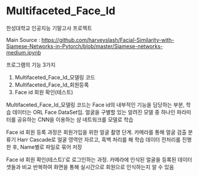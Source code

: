 # Multifaceted_Face_Id
한성대학교 인공지능 기말고사 프로젝트

Main Source : https://github.com/harveyslash/Facial-Similarity-with-Siamese-Networks-in-Pytorch/blob/master/Siamese-networks-medium.ipynb


프로그램의 기능 3가지
1. Multifaceted_Face_Id_모델링 코드
2. Multifaceted_Face_Id_회원등록
3. Face id 회원 확인(테스트)

Multifaceted_Face_Id_모델링 코드는 Face id의 내부적인 기능을 담당하는 부분, 학습 데이터는 ORL Face DataSet임. 얼굴을 구별할 있는 알려진 모델 중 하나인 파라미터를 공유하는 CNN을 이용하는 샴 네트워크를 모델로 학습

Face id 회원 등록 과정은 회원가입을 위한 얼굴 촬영 단계. 카메라를 통해 얼굴 검출 분류기 Harr Cascade로 얼굴 영역만 자르고, 흑백 처리를 해 학습 데이터 전처리를 진행한 후, Name별로 파일로 묶어 저장

Face id 회원 확인(테스트)’로 로그인하는 과정. 카메라에 인식된 얼굴을 등록된 데이터 셋들과 비교 반복하여 화면을 통해 실시간으로 회원으로 인식하는지 알 수 있음
